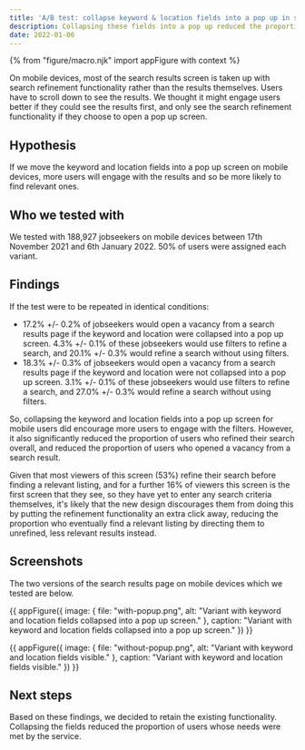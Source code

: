```yaml
---
title: 'A/B test: collapse keyword & location fields into a pop up in search results for mobile users'
description: Collapsing these fields into a pop up reduced the proportion of searchers who found relevant results and significantly reduced the proportion who refined their search
date: 2022-01-06
---
```


{% from "figure/macro.njk" import appFigure with context %}

On mobile devices, most of the search results screen is taken up with search refinement functionality rather than the results themselves. Users have to scroll down to see the results. We thought it might engage users better if they could see the results first, and only see the search refinement functionality if they choose to open a pop up screen.

## Hypothesis

If we move the keyword and location fields into a pop up screen on mobile devices, more users will engage with the results and so be more likely to find relevant ones.

## Who we tested with

We tested with 188,927 jobseekers on mobile devices between 17th November 2021 and 6th January 2022. 50% of users were assigned each variant.

## Findings

If the test were to be repeated in identical conditions:
- 17.2% +/- 0.2% of jobseekers would open a vacancy from a search results page if the keyword and location were collapsed into a pop up screen. 4.3% +/- 0.1% of these jobseekers would use filters to refine a search, and 20.1% +/- 0.3% would refine a search without using filters.
- 18.3% +/- 0.3% of jobseekers would open a vacancy from a search results page if the keyword and location were not collapsed into a pop up screen. 3.1% +/- 0.1% of these jobseekers would use filters to refine a search, and 27.0% +/- 0.3% would refine a search without using filters.

So, collapsing the keyword and location fields into a pop up screen for mobile users did encourage more users to engage with the filters. However, it also significantly reduced the proportion of users who refined their search overall, and reduced the proportion of users who opened a vacancy from a search result.

Given that most viewers of this screen (53%) refine their search before finding a relevant listing, and for a further 16% of viewers this screen is the first screen that they see, so they have yet to enter any search criteria themselves, it's likely that the new design discourages them from doing this by putting the refinement functionality an extra click away, reducing the proportion who eventually find a relevant listing by directing them to unrefined, less relevant results instead.

## Screenshots
The two versions of the search results page on mobile devices which we tested are below.

{{ appFigure({
  image: {
    file: "with-popup.png",
    alt: "Variant with keyword and location fields collapsed into a pop up screen."
  },
  caption: "Variant with keyword and location fields collapsed into a pop up screen."
}) }}

{{ appFigure({
  image: {
    file: "without-popup.png",
    alt: "Variant with keyword and location fields visible."
  },
  caption: "Variant with keyword and location fields visible."
}) }}

## Next steps

Based on these findings, we decided to retain the existing functionality. Collapsing the fields reduced the proportion of users whose needs were met by the service.